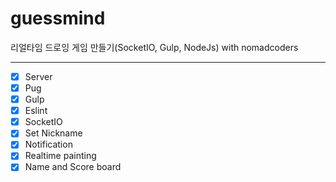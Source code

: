 # guessmind

리얼타임 드로잉 게임 만들기(SocketIO, Gulp, NodeJs) with nomadcoders

---

- [x] Server
- [x] Pug
- [x] Gulp
- [x] Eslint
- [x] SocketIO
- [x] Set Nickname
- [x] Notification
- [x] Realtime painting
- [x] Name and Score board
